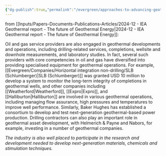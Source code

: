 ```yaml
---
{"dg-publish":true,"permalink":"/evergreen/approaches-to-advancing-geothermal/work-with-the-oil-companies/","tags":["approach_to_improve_idea"]}
---
```



from [[Inputs/Papers-Documents-Publications-Articles/2024-12 - IEA Geothermal report - The future of Geothermal Energy\|2024-12 - IEA Geothermal report - The future of Geothermal Energy]]:


Oil and gas service providers are also engaged in geothermal developments and operations, including drilling-related services, completions, wellsite and downhole measurements, and laboratory studies. In fact, several such providers with core competencies in oil and gas have diversified into providing specialised equipment for geothermal operations. For example, [[Evergreen/Companies/Horizontal integration non-drilling/SLB (Schlumberger)\|SLB (Schlumberger)]] was granted USD 10 million to develop a system to monitor the long-term integrity of completions in geothermal wells, and other companies including [[Weatherford\|Weatherford]], [[Expro\|Expro]], and [[Halliburton\|Halliburton]] are involved in various geothermal operations, including managing flow assurance, high pressures and temperatures to improve well performance. Similarly, Baker Hughes has  established a consortium to develop and test next-generation geothermal-based power production. Drilling contractors can also play an important role in geothermal asset development, with Helmerich & Payne and Nabors, for example, investing in a number of geothermal companies.


_The industry is also well placed to participate in the research and development needed to develop next-generation materials, chemicals and stimulation techniques._
